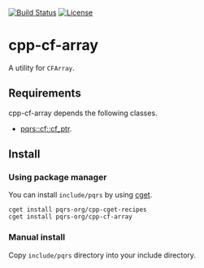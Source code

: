 [![Build Status](https://travis-ci.org/pqrs-org/cpp-cf-array.svg?branch=master)](https://travis-ci.org/pqrs-org/cpp-cf-array)
[![License](https://img.shields.io/badge/license-Boost%20Software%20License-blue.svg)](https://github.com/pqrs-org/cpp-cf-array/blob/master/LICENSE.md)

# cpp-cf-array

A utility for `CFArray`.

## Requirements

cpp-cf-array depends the following classes.

- [pqrs::cf::cf_ptr](https://github.com/pqrs-org/cpp-cf-cf_ptr).

## Install

### Using package manager

You can install `include/pqrs` by using [cget](https://github.com/pfultz2/cget).

```shell
cget install pqrs-org/cpp-cget-recipes
cget install pqrs-org/cpp-cf-array
```

### Manual install

Copy `include/pqrs` directory into your include directory.
